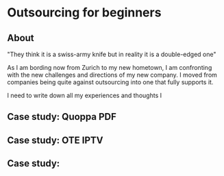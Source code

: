 # Outsourcing for beginners

## About

"They think it is a swiss-army knife
but in reality it is a double-edged one"

As I am bording now from Zurich to my new hometown, I am confronting
with the new challenges and directions of my new company. I moved from
companies being quite against outsourcing into one that fully supports it.

I need to write down all my experiences and thoughts I


## Case study: Quoppa PDF

## Case study: OTE IPTV

## Case study: 